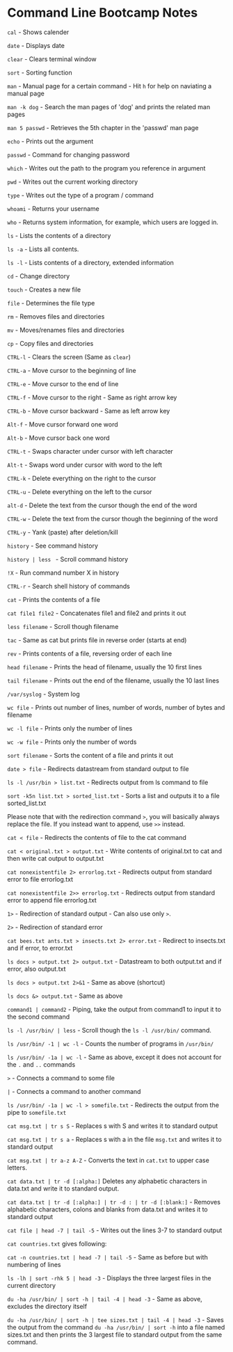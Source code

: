 # Command Line Bootcamp Notes

`cal` - Shows calender

`date` - Displays date

`clear` - Clears terminal window

`sort` - Sorting function

`man` - Manual page for a certain command - Hit `h` for help on naviating a manual page

`man -k dog` - Search the man pages of 'dog' and prints the related man pages

`man 5 passwd` - Retrieves the 5th chapter in the 'passwd' man page

`echo` - Prints out the argument

`passwd` - Command for changing password

`which` - Writes out the path to the program you reference in argument

`pwd` - Writes out the current working directory

`type` - Writes out the type of a program / command

`whoami` - Returns your username

`who` - Returns system information, for example, which users are logged in.

`ls` - Lists the contents of a directory

`ls -a` - Lists all contents.

`ls -l` - Lists contents of a directory, extended information

`cd` - Change directory

`touch` - Creates a new file

`file` - Determines the file type

`rm` - Removes files and directories

`mv` - Moves/renames files and directories

`cp` - Copy files and directories

`CTRL-l` - Clears the screen (Same as `clear`)

`CTRL-a` - Move cursor to the beginning of line

`CTRL-e` - Move cursor to the end of line

`CTRL-f` - Move cursor to the right - Same as right arrow key

`CTRL-b` - Move cursor backward - Same as left arrow key

`Alt-f` - Move cursor forward one word

`Alt-b` - Move cursor back one word

`CTRL-t` - Swaps character under cursor with left character

`Alt-t` - Swaps word under cursor with word to the left

`CTRL-k` - Delete everything on the right to the cursor

`CTRL-u` - Delete everything on the left to the cursor

`alt-d` - Delete the text from the cursor though the end of the word

`CTRL-w` - Delete the text from the cursor though the beginning of the word

`CTRL-y` - Yank (paste) after deletion/kill

`history` - See command history

`history | less ` - Scroll command history

`!X` - Run command number X in history

`CTRL-r` - Search shell history of commands

`cat` - Prints the contents of a file

`cat file1 file2` - Concatenates file1 and file2 and prints it out

`less filename` - Scroll though filename

`tac` - Same as cat but prints file in reverse order (starts at end)

`rev` - Prints contents of a file, reversing order of each line

`head filename` - Prints the head of filename, usually the 10 first lines

`tail filename` - Prints out the end of the filename, usually the 10 last lines

`/var/syslog` - System log

`wc file` - Prints out number of lines, number of words, number of bytes and filename

`wc -l file` - Prints only the number of lines

`wc -w file` - Prints only the number of words

`sort filename` - Sorts the content of a file and prints it out

`date > file` - Redirects datastream from standard output to file

`ls -l /usr/bin > list.txt` - Redirects output from ls command to file

`sort -k5n list.txt > sorted_list.txt` - Sorts a list and outputs it to a file sorted_list.txt

Please note that with the redirection command `>`, you will basically always 
replace the file. If you instead want to append, use `>>` instead.

`cat < file` - Redirects the contents of file to the cat command

`cat < original.txt > output.txt` - Write contents of original.txt to cat and
then write cat output to output.txt

`cat nonexistentfile 2> errorlog.txt` - Redirects output from standard error to file errorlog.txt

`cat nonexistentfile 2>> errorlog.txt` - Redirects output from standard error to append file errorlog.txt

`1>` - Redirection of standard output - Can also use only `>`.

`2>` - Redirection of standard error

`cat bees.txt ants.txt > insects.txt 2> error.txt` - Redirect to insects.txt and if error, to error.txt

`ls docs > output.txt 2> output.txt` - Datastream to both output.txt and if error, also output.txt

`ls docs > output.txt 2>&1` - Same as above (shortcut)

`ls docs &> output.txt` - Same as above

`command1 | command2` - Piping, take the output from command1 to input it to the second command

`ls -l /usr/bin/ | less` - Scroll though the `ls -l /usr/bin/` command.

`ls /usr/bin/ -1 | wc -l` - Counts the number of programs in `/usr/bin/`

`ls /usr/bin/ -1a | wc -l` - Same as above, except it does not account for the `.` and `..` commands 

`>` - Connects a command to some file

`|` - Connects a command to another command

`ls /usr/bin/ -1a | wc -l > somefile.txt` - Redirects the output from the pipe to `somefile.txt`

`cat msg.txt | tr s S` - Replaces s with S and writes it to standard output

`cat msg.txt | tr s a` - Replaces s with a in the file `msg.txt` and writes it to standard output

`cat msg.txt | tr a-z A-Z` - Converts the text in `cat.txt` to upper case letters.

`cat data.txt | tr -d [:alpha:]` Deletes any alphabetic characters in data.txt and write it to standard output.

`cat data.txt | tr -d [:alpha:] | tr -d : | tr -d [:blank:]` - Removes alphabetic characters, colons and blanks from data.txt and writes it to standard output

`cat file | head -7 | tail -5` - Writes out the lines 3-7 to standard output

`cat countries.txt` gives following:

`cat -n countries.txt | head -7 | tail -5` - Same as before but with numbering of lines

`ls -lh | sort -rhk 5 | head -3` - Displays the three largest files in the current directory

`du -ha /usr/bin/ | sort -h | tail -4 | head -3` - Same as above, excludes the directory itself

`du -ha /usr/bin/ | sort -h | tee sizes.txt | tail -4 | head -3` - Saves the output from the command `du -ha /usr/bin/ | sort -h` into a file named sizes.txt and then prints the 3 largest file to standard output from the same command.




